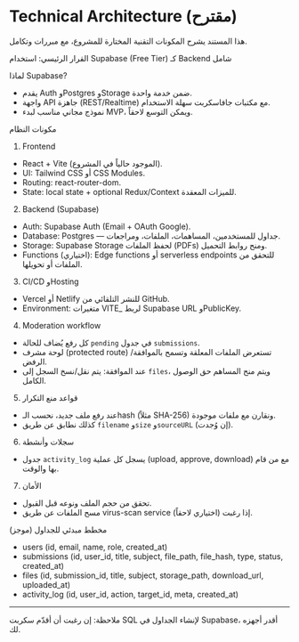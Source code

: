 # Technical Architecture (مقترح)

هذا المستند يشرح المكونات التقنية المختارة للمشروع، مع مبررات وتكامل.

القرار الرئيسي: استخدام Supabase (Free Tier) كـ Backend شامل

لماذا Supabase?
- يقدم Auth وPostgres وStorage ضمن خدمة واحدة.
- واجهة API جاهزة (REST/Realtime) مع مكتبات جافاسكربت سهلة الاستخدام.
- نموذج مجاني مناسب لبدء MVP، ويمكن التوسع لاحقاً.

مكونات النظام

1. Frontend
- React + Vite (الموجود حالياً في المشروع).
- UI: Tailwind CSS أو CSS Modules.
- Routing: react-router-dom.
- State: local state + optional Redux/Context للميزات المعقدة.

2. Backend (Supabase)
- Auth: Supabase Auth (Email + OAuth Google).
- Database: Postgres — جداول للمستخدمين، المساهمات، الملفات، ومراجعات.
- Storage: Supabase Storage لحفظ الملفات (PDFs) ومنح روابط التحميل.
- Functions (اختياري): Edge functions أو serverless endpoints للتحقق من الملفات أو تحويلها.

3. CI/CD وHosting
- Vercel أو Netlify للنشر التلقائي من GitHub.
- Environment: متغيرات VITE_ لربط Supabase URL وPublicKey.

4. Moderation workflow
- كل رفع يُضاف للحالة `pending` في جدول `submissions`.
- لوحة مشرف (protected route) تستعرض الملفات المعلقة وتسمح بالموافقة/الرفض.
- عند الموافقة: يتم نقل/نسخ السجل إلى `files`، ويتم منح المساهم حق الوصول الكامل.

5. قواعد منع التكرار
- عند رفع ملف جديد، نحسب الـhash (مثلاً SHA-256) ونقارن مع ملفات موجودة.
- كذلك نطابق عن طريق `filename` و`size` و`sourceURL` (إن وُجدت).

6. سجلات وأنشطة
- جدول `activity_log` يسجل كل عملية (upload, approve, download) مع من قام بها والوقت.

7. الأمان
- تحقق من حجم الملف ونوعه قبل القبول.
- مسح الملفات عن طريق virus-scan service إذا رغبت (اختياري لاحقاً).

مخطط مبدئي للجداول (موجز)
- users (id, email, name, role, created_at)
- submissions (id, user_id, title, subject, file_path, file_hash, type, status, created_at)
- files (id, submission_id, title, subject, storage_path, download_url, uploaded_at)
- activity_log (id, user_id, action, target_id, meta, created_at)

---

ملاحظة: إن رغبت أن أقدّم سكربت SQL لإنشاء الجداول في Supabase، أقدر أجهزه لك.
